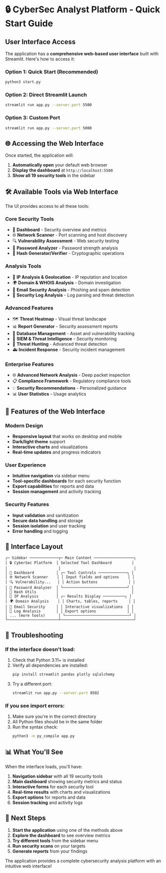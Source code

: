 # 🔒 CyberSec Analyst Platform - Quick Start Guide

## User Interface Access

The application has a **comprehensive web-based user interface** built with Streamlit. Here's how to access it:

### Option 1: Quick Start (Recommended)
```bash
python3 start.py
```

### Option 2: Direct Streamlit Launch
```bash
streamlit run app.py --server.port 5500
```

### Option 3: Custom Port
```bash
streamlit run app.py --server.port 5000
```

## 🌐 Accessing the Web Interface

Once started, the application will:
1. **Automatically open** your default web browser
2. **Display the dashboard** at `http://localhost:5500`
3. **Show all 19 security tools** in the sidebar

## 🛠️ Available Tools via Web Interface

The UI provides access to all these tools:

### Core Security Tools
- 🎯 **Dashboard** - Security overview and metrics
- 🌐 **Network Scanner** - Port scanning and host discovery  
- 🔍 **Vulnerability Assessment** - Web security testing
- 🔐 **Password Analyzer** - Password strength analysis
- 🔑 **Hash Generator/Verifier** - Cryptographic operations

### Analysis Tools  
- 📍 **IP Analysis & Geolocation** - IP reputation and location
- 🌍 **Domain & WHOIS Analysis** - Domain investigation
- 📧 **Email Security Analysis** - Phishing and spam detection
- 📝 **Security Log Analysis** - Log parsing and threat detection

### Advanced Features
- 🗺️ **Threat Heatmap** - Visual threat landscape
- 📊 **Report Generator** - Security assessment reports
- 💾 **Database Management** - Asset and vulnerability tracking
- 🚨 **SIEM & Threat Intelligence** - Security monitoring
- 🎯 **Threat Hunting** - Advanced threat detection
- 🚑 **Incident Response** - Security incident management

### Enterprise Features
- 🌐 **Advanced Network Analysis** - Deep packet inspection
- 📋 **Compliance Framework** - Regulatory compliance tools
- 💡 **Security Recommendations** - Personalized guidance
- 📊 **User Statistics** - Usage analytics

## 🚀 Features of the Web Interface

### Modern Design
- **Responsive layout** that works on desktop and mobile
- **Dark/light theme** support
- **Interactive charts** and visualizations
- **Real-time updates** and progress indicators

### User Experience
- **Intuitive navigation** via sidebar menu
- **Tool-specific dashboards** for each security function
- **Export capabilities** for reports and data
- **Session management** and activity tracking

### Security Features
- **Input validation** and sanitization
- **Secure data handling** and storage
- **Session isolation** and user tracking
- **Error handling** and logging

## 📱 Interface Layout

```
┌─ Sidebar ─────────────┬─ Main Content ──────────────────┐
│ 🔒 CyberSec Platform  │ Selected Tool Dashboard         │
│                       │                                 │
│ 🎯 Dashboard          │ ┌─ Tool Controls ─────────────┐ │
│ 🌐 Network Scanner    │ │ Input fields and options    │ │
│ 🔍 Vulnerability...   │ │ Action buttons              │ │
│ 🔐 Password Analyzer  │ └─────────────────────────────┘ │
│ 🔑 Hash Utils         │                                 │
│ 📍 IP Analysis        │ ┌─ Results Display ──────────┐ │
│ 🌍 Domain Analysis    │ │ Charts, tables, reports     │ │
│ 📧 Email Security     │ │ Interactive visualizations  │ │
│ 📝 Log Analysis       │ │ Export options              │ │
│ ... (more tools)      │ └─────────────────────────────┘ │
└───────────────────────┴─────────────────────────────────┘
```

## 🔧 Troubleshooting

### If the interface doesn't load:
1. Check that Python 3.11+ is installed
2. Verify all dependencies are installed:
   ```bash
   pip install streamlit pandas plotly sqlalchemy
   ```
3. Try a different port:
   ```bash
   streamlit run app.py --server.port 8502
   ```

### If you see import errors:
1. Make sure you're in the correct directory
2. All Python files should be in the same folder
3. Run the syntax check:
   ```bash
   python3 -m py_compile app.py
   ```

## 📊 What You'll See

When the interface loads, you'll have:

1. **Navigation sidebar** with all 19 security tools
2. **Main dashboard** showing security metrics and status  
3. **Interactive forms** for each security tool
4. **Real-time results** with charts and visualizations
5. **Export options** for reports and data
6. **Session tracking** and activity logs

## 🎯 Next Steps

1. **Start the application** using one of the methods above
2. **Explore the dashboard** to see overview metrics
3. **Try different tools** from the sidebar menu
4. **Run security scans** on your targets
5. **Generate reports** from your findings

The application provides a complete cybersecurity analysis platform with an intuitive web interface!
